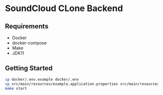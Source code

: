 # SoundCloud CLone Backend

## Requirements
* Docker
* docker-compose
* Make
* JDK11

## Getting Started
```bash
cp docker/.env.example docker/.env
cp src/main/resources/example.application.properties src/main/resources/application.properties
make start
```
